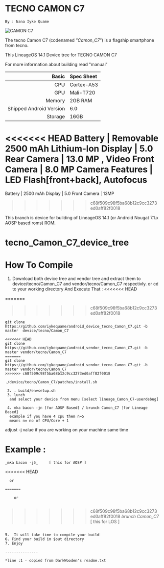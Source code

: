 TECNO CAMON C7
==============
```
By : Nana Iyke Quame
```
![CAMON C7](http://i2.wp.com/mobilityarena.com/wp-content/uploads/2016/07/TECNO-Camon-C7-elegant-blue.jpg?resize=600%2C350)

The tecno Camon C7 (codenamed _"Camon_C7"_) is a flagship smartphone from tecno.

This LineageOS 14.1 Device tree for TECNO CAMON C7

For more information about building read "manual"

Basic        | Spec Sheet
------------:|:------------------------
CPU          | Cortex-A53 | 1.3GHz Quad-Core | MT6735
GPU          | Mali-T720
Memory       | 2GB RAM
Shipped Android Version | 6.0
Storage      | 16GB
<<<<<<< HEAD
Battery      | Removable 2500 mAh Lithium-Ion
Display      | 5.0
Rear Camera | 13.0 MP , Video
Front Camera | 8.0 MP
Camera Features | LED Flash[front+back], Autofocus
=======
Battery      | 2500 mAh
Display      | 5.0 
Front Camera | 13MP
>>>>>>> c68f509c98f5ba68b12c9cc3273ed0aff82f0018


This branch is device for building of LineageOS 14.1 (or Android Nougat 7.1.x AOSP based roms) ROM.


# tecno_Camon_C7_device_tree

# How To Compile

1. Download both device tree and vendor tree and extract them to device/tecno/Camon_C7 and vendor/tecno/Camon_C7 respectivly.
  or cd to your working directory
  And Execute That :
<<<<<<< HEAD

=======
  
>>>>>>> c68f509c98f5ba68b12c9cc3273ed0aff82f0018
```
git clone https://github.com/iykequame/android_device_tecno_Camon_C7.git -b master  device/tecno/Camon_C7
```
```
<<<<<<< HEAD
git clone https://github.com/iykequame/android_vendor_tecno_Camon_C7.git -b master vendor/tecno/Camon_C7
=======
git clone https://github.com/iykequame/android_vendor_tecno_Camon_C7.git -b master vendor/tecno/Camon_C7 
>>>>>>> c68f509c98f5ba68b12c9cc3273ed0aff82f0018
```
```
./device/tecno/Camon_C7/patches/install.sh
```
```
 2. . build/envsetup.sh
 3. lunch
  and select your device from menu [select lineage_Camon_C7-userdebug]

 4. mka bacon -jn [for AOSP Based] / brunch Camon_C7 [for Lineage Based]
  example if you have 4 cpu then n=5
  means n= no of CPU/Core + 1
```
  adjust -j value if you are working on your machine same time
  # Example :
  ```
  _mka bacon -j5_     [ this for AOSP ]
  ```
<<<<<<< HEAD

      or

  ```
=======
  
      or
      
  ```   
>>>>>>> c68f509c98f5ba68b12c9cc3273ed0aff82f0018
   _brunch Camon_C7_    [ this for LOS ]
  ```

 5.  It will take time to compile your build
 6. Find your build in $out directory
 7. Enjoy

---------------

*line :1 - copied from DarkWooden's readme.txt
